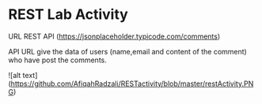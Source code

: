 # REST Lab Activity

URL REST API (https://jsonplaceholder.typicode.com/comments)

API URL give the data of users (name,email and content of the comment) who have post the comments.

![alt text] (https://github.com/AfiqahRadzali/RESTactivity/blob/master/restActivity.PNG)
